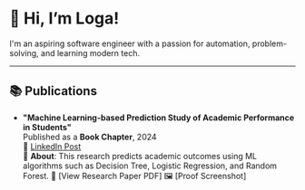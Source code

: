 # 👋 Hi, I’m Loga!

I'm an aspiring software engineer with a passion for automation, problem-solving, and learning modern tech.  

---

## 📚 Publications

- **"Machine Learning-based Prediction Study of Academic Performance in Students"**  
  Published as a **Book Chapter**, 2024  
  🔗 [LinkedIn Post](https://www.linkedin.com/posts/cvsureshbabu_hindustanuniversity-bookchapter-researchstudy-activity-7316681527793184768-DLny?utm_source=share&utm_medium=member_desktop&rcm=ACoAAEmrNOwBTskv3rKvhAvea8lH6UWoZlGPYOk)  
  📄 **About**: This research predicts academic outcomes using ML algorithms such as Decision Tree, Logistic Regression, and Random Forest.
  📄 [View Research Paper PDF] 
🖼️ [Proof Screenshot]


